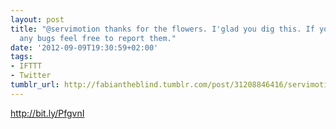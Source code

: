 ```yaml
---
layout: post
title: "@servimotion thanks for the flowers. I'glad you dig this. If you encounter
  any bugs feel free to report them."
date: '2012-09-09T19:30:59+02:00'
tags:
- IFTTT
- Twitter
tumblr_url: http://fabiantheblind.tumblr.com/post/31208846416/servimotion-thanks-for-the-flowers-iglad-you-dig
---
```

http://bit.ly/PfgvnI
